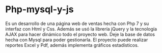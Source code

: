 # Php-mysql-y-js
Es un desarrollo de una página web de ventas hecha con Php 7 y su interfaz con Html y Css.
Además se usó la librería jQuery y la tecnología AJAX para hacer dinámico todo el proyecto web.
Deje la base de datos hecha con Mysql para poder gestionarla.
El proyecto puede realizar reportes Excel y Pdf, además implementa gráficos estadísticos.

